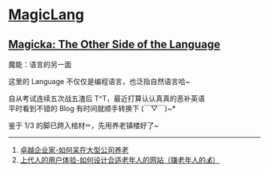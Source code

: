 # [MagicLang](https://github.com/Artwalk/MagicLang)

## [Magicka: The Other Side of the Language](https://github.com/Artwalk/MagicLang)

魔能：语言的另一面

这里的 Language 不仅仅是编程语言，也泛指自然语言哈~

自从考试连续五次战五渣后 T\^T，最近打算认认真真的恶补英语  
平时看到不错的 Blog 有时间就顺手转换下 (￣▽￣)~*

鉴于 1/3 的脚已跨入棺材⚰，先用养老镇楼好了~

---

1. [卓越企业家-如何呆在大型公司养老](Contents/001.md)
1. [上代人的用户体验-如何设计合适老年人的网站（赚老年人的💰）](Contents/002.md)

